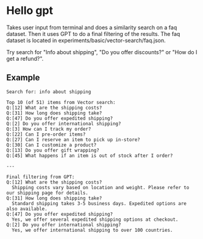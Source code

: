 # Hello gpt

Takes user input from terminal and does a similarity search on a faq dataset.
Then it uses GPT to do a final filtering of the results.
The faq dataset is located in experiments/basic/vector-search/faq.json.

Try search for "Info about shipping", "Do you offer discounts?" or "How do I get a refund?".

## Example

```
Search for: info about shipping

Top 10 (of 51) items from Vector search:
Q:[12] What are the shipping costs?
Q:[31] How long does shipping take?
Q:[47] Do you offer expedited shipping?
Q:[2] Do you offer international shipping?
Q:[3] How can I track my order?
Q:[22] Can I pre-order items?
Q:[27] Can I reserve an item to pick up in-store?
Q:[30] Can I customize a product?
Q:[13] Do you offer gift wrapping?
Q:[45] What happens if an item is out of stock after I order?

---

Final filtering from GPT:
Q:[12] What are the shipping costs?
  Shipping costs vary based on location and weight. Please refer to our shipping page for details.
Q:[31] How long does shipping take?
  Standard shipping takes 3-5 business days. Expedited options are also available.
Q:[47] Do you offer expedited shipping?
  Yes, we offer several expedited shipping options at checkout.
Q:[2] Do you offer international shipping?
  Yes, we offer international shipping to over 100 countries.
```